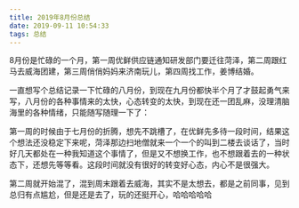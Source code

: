 ```yaml
---
title: 2019年8月份总结
date: 2019-09-11 10:54:33
tags: 总结
---
```


8月份是忙碌的一个月，第一周优鲜供应链通知研发部门要迁往菏泽，第二周跟红马去威海团建，第三周俏俏妈妈来济南玩儿，第四周找工作，姜博结婚。

<!-- more -->

一直想写个总结记录一下忙碌的八月份，到现在九月份都快半个月了才鼓起勇气来写，八月份的各种事情来的太快，心态转变的太快，到现在还一团乱麻，没理清脑海里的各种情绪，只能随写随理一下了：

​	第一周的时候由于七月份的折腾，想先不跳槽了，在优鲜先多待一段时间，结果这个想法还没稳定下来呢，菏泽那边扫地僧就来一个一个的叫到二楼去谈话了，当时好几天都处在一种我知道这个事情了，但是又不想换工作，也不想跟着去的一种状态下，还想先等等看。这段时间就没有很好的转变好心态，内心不是很强大。

​	第二周就开始混了，混到周末跟着去威海，其实不是太想去，都是之前同事，见到总归有点尴尬，但是还是去了，玩的还挺开心，哈哈哈哈哈

​	

